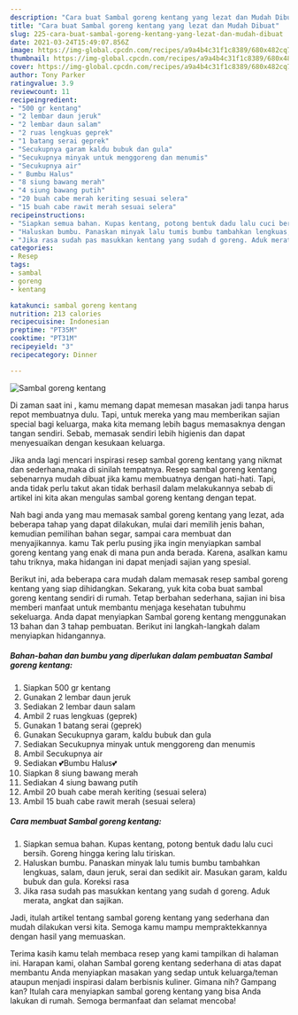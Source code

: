 ```yaml
---
description: "Cara buat Sambal goreng kentang yang lezat dan Mudah Dibuat"
title: "Cara buat Sambal goreng kentang yang lezat dan Mudah Dibuat"
slug: 225-cara-buat-sambal-goreng-kentang-yang-lezat-dan-mudah-dibuat
date: 2021-03-24T15:49:07.856Z
image: https://img-global.cpcdn.com/recipes/a9a4b4c31f1c8389/680x482cq70/sambal-goreng-kentang-foto-resep-utama.jpg
thumbnail: https://img-global.cpcdn.com/recipes/a9a4b4c31f1c8389/680x482cq70/sambal-goreng-kentang-foto-resep-utama.jpg
cover: https://img-global.cpcdn.com/recipes/a9a4b4c31f1c8389/680x482cq70/sambal-goreng-kentang-foto-resep-utama.jpg
author: Tony Parker
ratingvalue: 3.9
reviewcount: 11
recipeingredient:
- "500 gr kentang"
- "2 lembar daun jeruk"
- "2 lembar daun salam"
- "2 ruas lengkuas geprek"
- "1 batang serai geprek"
- "Secukupnya garam kaldu bubuk dan gula"
- "Secukupnya minyak untuk menggoreng dan menumis"
- "Secukupnya air"
- " Bumbu Halus"
- "8 siung bawang merah"
- "4 siung bawang putih"
- "20 buah cabe merah keriting sesuai selera"
- "15 buah cabe rawit merah sesuai selera"
recipeinstructions:
- "Siapkan semua bahan. Kupas kentang, potong bentuk dadu lalu cuci bersih. Goreng hingga kering lalu tiriskan."
- "Haluskan bumbu. Panaskan minyak lalu tumis bumbu tambahkan lengkuas, salam, daun jeruk, serai dan sedikit air. Masukan garam, kaldu bubuk dan gula. Koreksi rasa"
- "Jika rasa sudah pas masukkan kentang yang sudah d goreng. Aduk merata, angkat dan sajikan."
categories:
- Resep
tags:
- sambal
- goreng
- kentang

katakunci: sambal goreng kentang 
nutrition: 213 calories
recipecuisine: Indonesian
preptime: "PT35M"
cooktime: "PT31M"
recipeyield: "3"
recipecategory: Dinner

---
```



![Sambal goreng kentang](https://img-global.cpcdn.com/recipes/a9a4b4c31f1c8389/680x482cq70/sambal-goreng-kentang-foto-resep-utama.jpg)

Di zaman  saat ini , kamu memang dapat memesan masakan jadi tanpa harus repot membuatnya dulu. Tapi, untuk mereka yang mau memberikan sajian special bagi keluarga, maka kita memang lebih bagus memasaknya dengan tangan sendiri. Sebab, memasak sendiri lebih higienis dan dapat menyesuaikan dengan kesukaan keluarga.

Jika anda lagi mencari inspirasi resep sambal goreng kentang yang nikmat dan sederhana,maka di sinilah tempatnya. Resep sambal goreng kentang  sebenarnya mudah dibuat jika kamu membuatnya dengan hati-hati. Tapi, anda tidak perlu takut akan tidak berhasil dalam melakukannya 
sebab di artikel ini kita akan mengulas sambal goreng kentang dengan tepat.  



Nah bagi anda yang mau memasak sambal goreng kentang yang lezat, ada beberapa tahap yang dapat dilakukan, mulai dari memilih jenis bahan, kemudian pemilihan bahan segar, sampai cara membuat dan menyajikannya. kamu Tak perlu pusing jika ingin menyiapkan sambal goreng kentang yang enak di mana pun anda berada. Karena, asalkan kamu  tahu triknya, maka hidangan ini dapat menjadi sajian yang spesial.

Berikut ini, ada beberapa cara mudah dalam memasak resep sambal goreng kentang yang siap dihidangkan. Sekarang, yuk kita coba buat sambal goreng kentang sendiri di rumah. Tetap berbahan sederhana, sajian ini bisa memberi manfaat untuk membantu menjaga kesehatan tubuhmu sekeluarga. Anda dapat menyiapkan Sambal goreng kentang menggunakan 13 bahan dan 3 tahap pembuatan. Berikut ini langkah-langkah dalam menyiapkan hidangannya.

<!--inarticleads1-->

##### Bahan-bahan dan bumbu yang diperlukan dalam pembuatan Sambal goreng kentang:

1. Siapkan 500 gr kentang
1. Gunakan 2 lembar daun jeruk
1. Sediakan 2 lembar daun salam
1. Ambil 2 ruas lengkuas (geprek)
1. Gunakan 1 batang serai (geprek)
1. Gunakan Secukupnya garam, kaldu bubuk dan gula
1. Sediakan Secukupnya minyak untuk menggoreng dan menumis
1. Ambil Secukupnya air
1. Sediakan  💕Bumbu Halus💕
1. Siapkan 8 siung bawang merah
1. Sediakan 4 siung bawang putih
1. Ambil 20 buah cabe merah keriting (sesuai selera)
1. Ambil 15 buah cabe rawit merah (sesuai selera)




<!--inarticleads2-->

##### Cara membuat Sambal goreng kentang:

1. Siapkan semua bahan. Kupas kentang, potong bentuk dadu lalu cuci bersih. Goreng hingga kering lalu tiriskan.
1. Haluskan bumbu. Panaskan minyak lalu tumis bumbu tambahkan lengkuas, salam, daun jeruk, serai dan sedikit air. Masukan garam, kaldu bubuk dan gula. Koreksi rasa
1. Jika rasa sudah pas masukkan kentang yang sudah d goreng. Aduk merata, angkat dan sajikan.




Jadi, itulah artikel tentang  sambal goreng kentang  yang sederhana dan mudah dilakukan versi kita. Semoga kamu mampu mempraktekkannya dengan hasil yang memuaskan. 

Terima kasih kamu telah membaca resep yang kami tampilkan di halaman ini. Harapan kami, olahan  Sambal goreng kentang sederhana di atas dapat membantu Anda menyiapkan masakan yang sedap untuk keluarga/teman ataupun menjadi inspirasi dalam berbisnis kuliner. Gimana nih? Gampang kan? Itulah cara menyiapkan sambal goreng kentang yang bisa Anda lakukan di rumah. Semoga bermanfaat dan selamat mencoba!

